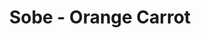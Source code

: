 ---
title: Sobe - Orange Carrot
price: $10.54
description: Proin eu mi. Nulla ac enim. In tempor, turpis nec euismod scelerisque, quam turpis adipiscing lorem, vitae mattis nibh ligula nec sem.
image: https://dummyimage.com/100x250.png/5fa2dd/ffffff
---